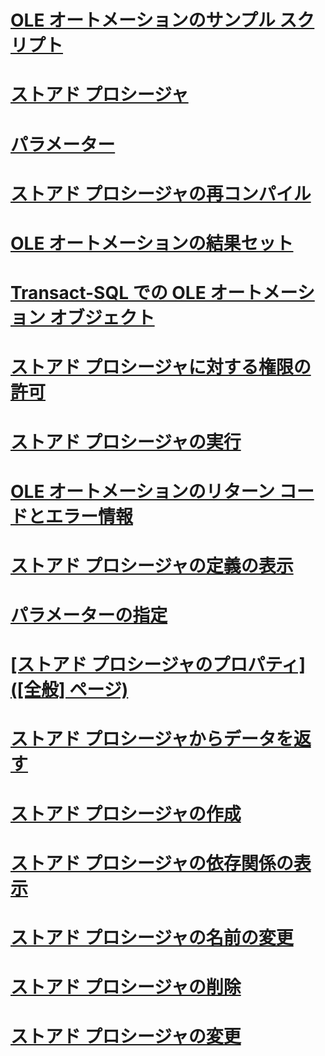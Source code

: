 # [OLE オートメーションのサンプル スクリプト](ole-automation-sample-script.md)
# [ストアド プロシージャ](stored-procedures-database-engine.md)
# [パラメーター](parameters.md)
# [ストアド プロシージャの再コンパイル](recompile-a-stored-procedure.md)
# [OLE オートメーションの結果セット](ole-automation-result-sets.md)
# [Transact-SQL での OLE オートメーション オブジェクト](ole-automation-objects-in-transact-sql.md)
# [ストアド プロシージャに対する権限の許可](grant-permissions-on-a-stored-procedure.md)
# [ストアド プロシージャの実行](execute-a-stored-procedure.md)
# [OLE オートメーションのリターン コードとエラー情報](ole-automation-return-codes-and-error-information.md)
# [ストアド プロシージャの定義の表示](view-the-definition-of-a-stored-procedure.md)
# [パラメーターの指定](specify-parameters.md)
# [[ストアド プロシージャのプロパティ] ([全般] ページ)](stored-procedure-properties-general-page.md)
# [ストアド プロシージャからデータを返す](return-data-from-a-stored-procedure.md)
# [ストアド プロシージャの作成](create-a-stored-procedure.md)
# [ストアド プロシージャの依存関係の表示](view-the-dependencies-of-a-stored-procedure.md)
# [ストアド プロシージャの名前の変更](rename-a-stored-procedure.md)
# [ストアド プロシージャの削除](delete-a-stored-procedure.md)
# [ストアド プロシージャの変更](modify-a-stored-procedure.md)
